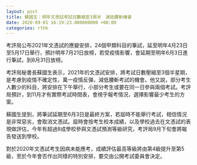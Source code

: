 ```yaml
---
layout: post
title: 蘇國生：明年文憑試考試日數縮至3周半　減低腰斬機會
date: 2020-09-01 16:19:23.000000000 +08:00
categories: rthk
---
```


考評局公布2021年文憑試的應變安排，24個甲類科目的筆試，延至明年4月23日至5月17日舉行，預計明年7月21日放榜，若受疫情影響，會延期至明年6月3日進行筆試，到8月31日放榜。

考評局秘書長蘇國生表示，2021年的文憑試安排，將考試日數壓縮至3個半星期，是考慮到疫情不確定性，萬一疫情反彈，減低腰斬考試的機會。他又說，部分考生人數少的科目，將安排在下午舉行，小部分考生或要在同一日參與兩個考試。考評局預計，到11月才有實際考試時間表，會視乎報考情況，選擇影響最少考生的方案。

蘇國生提到，將筆試延期至6月3日是最終方案，若屆時不能舉行考試，相信情況是非常惡劣，會取消文憑試。屆時會按考生校本成績，以及學校過去在文憑試的表現做評估，今年有超過8成學校參與文憑試預測等級研究，考評局9月下旬會將報告發送到學校。

對於2020年文憑試考生因病未能應考，成績評估最高等級將由第4級提升至第5級，至於今年會否作出同樣的特別安排，要交由公開考試委員會決定。
